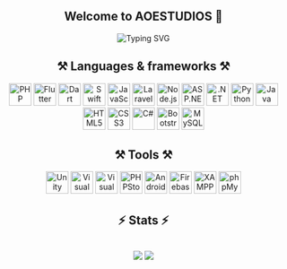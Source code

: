 <h2 align="center">Welcome to AOESTUDIOS 👋</h2>

<p align="center">
  <img src="https://readme-typing-svg.demolab.com?font=Fira+Code&weight=500&size=24&duration=4000&pause=500&color=F7F7F7&center=true&vCenter=true&width=435&lines=I'm+Atakan+%C3%96zkan!+%F0%9F%91%8B" alt="Typing SVG" />
</p>

<div align="center">
  <h2>
    <a href="https://github.com/your-github-profile">
      <span class="typing"></span>
    </a>
  </h2>
</div>



<h2 align="center">⚒️ Languages & frameworks ⚒️</h2>

<p align="center">
  <img src="https://cdn.jsdelivr.net/gh/devicons/devicon/icons/php/php-original.svg" alt="PHP" width="40" height="40"/>
  <img src="https://cdn.jsdelivr.net/gh/devicons/devicon/icons/flutter/flutter-original.svg" alt="Flutter" width="40" height="40"/>
  <img src="https://cdn.jsdelivr.net/gh/devicons/devicon/icons/dart/dart-original.svg" alt="Dart" width="40" height="40"/>
  <img src="https://cdn.jsdelivr.net/gh/devicons/devicon/icons/swift/swift-original.svg" alt="Swift" width="40" height="40"/>
  <img src="https://cdn.jsdelivr.net/gh/devicons/devicon/icons/javascript/javascript-original.svg" alt="JavaScript" width="40" height="40"/>
  <img src="https://cdn.worldvectorlogo.com/logos/laravel-2.svg" alt="Laravel" width="40" height="40"/>
  <img src="https://cdn.jsdelivr.net/gh/devicons/devicon/icons/nodejs/nodejs-original.svg" alt="Node.js" width="40" height="40"/>
  <img src="https://cdn.jsdelivr.net/gh/devicons/devicon/icons/dot-net/dot-net-original.svg" alt="ASP.NET" width="40" height="40"/>
  <img src="https://cdn.jsdelivr.net/gh/devicons/devicon/icons/dotnetcore/dotnetcore-original.svg" alt=".NET Core" width="40" height="40"/>
  <img src="https://cdn.jsdelivr.net/gh/devicons/devicon/icons/python/python-original.svg" alt="Python" width="40" height="40"/>
  <img src="https://cdn.jsdelivr.net/gh/devicons/devicon/icons/java/java-original.svg" alt="Java" width="40" height="40"/>
  <img src="https://cdn.jsdelivr.net/gh/devicons/devicon/icons/html5/html5-original.svg" alt="HTML5" width="40" height="40"/>
  <img src="https://cdn.jsdelivr.net/gh/devicons/devicon/icons/css3/css3-original.svg" alt="CSS3" width="40" height="40"/>
  <img src="https://cdn.jsdelivr.net/gh/devicons/devicon/icons/csharp/csharp-original.svg" alt="C#" width="40" height="40"/>
  <img src="https://upload.wikimedia.org/wikipedia/commons/b/b2/Bootstrap_logo.svg" alt="Bootstrap" width="40" height="40"/>
  <img src="https://cdn.jsdelivr.net/gh/devicons/devicon/icons/mysql/mysql-original.svg" alt="MySQL" width="40" height="40"/>
</p>

 <h2 align="center">⚒️ Tools ⚒️</h2>

<p align="center">
  <img src="https://cdn.jsdelivr.net/gh/devicons/devicon/icons/unity/unity-original.svg" alt="Unity" width="40" height="40"/>
  <img src="https://cdn.jsdelivr.net/gh/devicons/devicon/icons/visualstudio/visualstudio-plain.svg" alt="Visual Studio 2022" width="40" height="40"/>
  <img src="https://cdn.jsdelivr.net/gh/devicons/devicon/icons/vscode/vscode-original.svg" alt="Visual Studio Code" width="40" height="40"/>
  <img src="https://cdn.jsdelivr.net/gh/devicons/devicon/icons/phpstorm/phpstorm-original.svg" alt="PHPStorm" width="40" height="40"/>
  <img src="https://cdn.jsdelivr.net/gh/devicons/devicon/icons/androidstudio/androidstudio-original.svg" alt="Android Studio" width="40" height="40"/>
  <img src="https://cdn.jsdelivr.net/gh/devicons/devicon/icons/firebase/firebase-plain.svg" alt="Firebase" width="40" height="40"/>
  <img src="https://cdn.worldvectorlogo.com/logos/xampp.svg" alt="XAMPP" width="40" height="40"/>
  <img src="https://www.phpmyadmin.net/static/images/logo-og.png" alt="phpMyAdmin" width="40" height="40"/>
</p>

<h2 align="center">⚡ Stats ⚡</h2>
<br>
<div align="center">
  <picture>
    <source
      srcset="https://github-readme-stats.vercel.app/api?username=aoestudios57&show_icons=true&theme=dark"
      media="(prefers-color-scheme: dark)"
    />
    <source
      srcset="https://github-readme-stats.vercel.app/api?username=aoestudios57&show_icons=true"
      media="(prefers-color-scheme: light), (prefers-color-scheme: no-preference)"
    />
    <img src="https://github-readme-stats.vercel.app/api?username=aoestudios57&show_icons=true" />
  </picture>
  <picture>
    <source
      srcset="https://github-readme-stats.vercel.app/api/top-langs/?username=aoestudios57&layout=compact"
      media="(prefers-color-scheme: dark)"
    />
    <img src="https://github-readme-stats.vercel.app/api/top-langs/?username=aoestudios57&layout=compact" />
  </picture>
</div>
